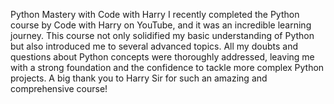 Python Mastery with Code with Harry
I recently completed the Python course by Code with Harry on YouTube, and it was an incredible learning journey. This course not only solidified my basic understanding of Python but also introduced me to several advanced topics. All my doubts and questions about Python concepts were thoroughly addressed, leaving me with a strong foundation and the confidence to tackle more complex Python projects. A big thank you to Harry Sir for such an amazing and comprehensive course!
